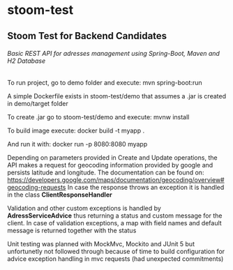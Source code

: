 # stoom-test
## Stoom Test for Backend Candidates

###### Basic REST API for adresses management using Spring-Boot, Maven and H2 Database

To run project, go to demo folder and execute: mvn spring-boot:run

A simple Dockerfile exists in stoom-test/demo that assumes a .jar is created in demo/target folder

To create .jar go to stoom-test/demo and execute: mvnw install

To build image execute: docker build -t myapp .

And run it with: docker run -p 8080:8080 myapp

Depending on parameters provided in Create and Update operations, the API makes a request for geocoding information provided by google and persists latitude and longitude.
The documentation can be found on: https://developers.google.com/maps/documentation/geocoding/overview#geocoding-requests
In case the response throws an exception it is handled in the class **ClientResponseHandler**

Validation and other custom exceptions is handled by **AdressServiceAdvice** thus returning a status and custom message for the client.
In case of validation exceptions, a map with field names and default message is returned together with the status

Unit testing was planned with MockMvc, Mockito and JUnit 5 but unfortunetly not followed through because of time to build configuration for advice exception handling in mvc requests (had unexpected commitments)

